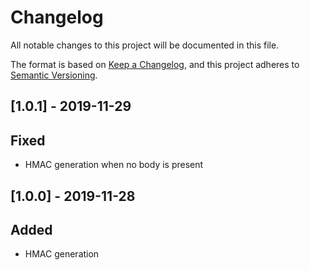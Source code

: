 # Changelog
All notable changes to this project will be documented in this file.

The format is based on [Keep a Changelog](https://keepachangelog.com/en/1.0.0/),
and this project adheres to [Semantic Versioning](https://semver.org/spec/v2.0.0.html).

## [1.0.1] - 2019-11-29
## Fixed
- HMAC generation when no body is present

## [1.0.0] - 2019-11-28
## Added
- HMAC generation
